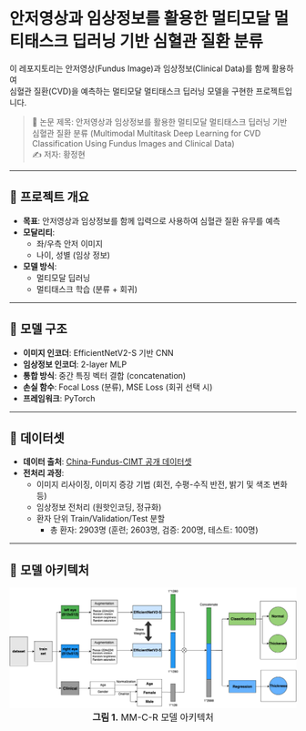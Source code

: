 # 안저영상과 임상정보를 활용한 멀티모달 멀티태스크 딥러닝 기반 심혈관 질환 분류

이 레포지토리는 안저영상(Fundus Image)과 임상정보(Clinical Data)를 함께 활용하여  
심혈관 질환(CVD)을 예측하는 멀티모달 멀티태스크 딥러닝 모델을 구현한 프로젝트입니다.

> 📄 논문 제목: 안저영상과 임상정보를 활용한 멀티모달 멀티태스크 딥러닝 기반 심혈관 질환 분류 (Multimodal Multitask Deep Learning for CVD Classification Using Fundus Images and Clinical Data)  
> ✍ 저자: 황정현

---

## 🧠 프로젝트 개요

- **목표**: 안저영상과 임상정보를 함께 입력으로 사용하여 심혈관 질환 유무를 예측
- **모달리티**:
  - 좌/우측 안저 이미지
  - 나이, 성별 (임상 정보)
- **모델 방식**:
  - 멀티모달 딥러닝
  - 멀티태스크 학습 (분류 + 회귀)

---

## 🔨 모델 구조

- **이미지 인코더**: EfficientNetV2-S 기반 CNN
- **임상정보 인코더**: 2-layer MLP
- **통합 방식**: 중간 특징 벡터 결합 (concatenation)
- **손실 함수**: Focal Loss (분류), MSE Loss (회귀 선택 시)
- **프레임워크**: PyTorch

---

## 📁 데이터셋

- **데이터 출처**: [China-Fundus-CIMT 공개 데이터셋](https://springernature.figshare.com/articles/dataset/High-resolution_fundus_images_for_ophthalmomics_and_early_cardiovascular_disease_prediction_China_Fundus_Carotid_Intima-Media_Thickness_dataset/27907056)
- **전처리 과정**:
  - 이미지 리사이징, 이미지 증강 기법 (회전, 수평-수직 반전, 밝기 및 색조 변화 등)
  - 임상정보 전처리 (원핫인코딩, 정규화)
  - 환자 단위 Train/Validation/Test 분할
    - 총 환자: 2903명 (훈련; 2603명, 검증: 200명, 테스트: 100명)

---

## 🚀 모델 아키텍처 
<div align="center">
  <img src="images/cv.png" width="1000"/><br/>
  <span style="font-size:16px"><b>그림 1.</b> MM-C-R 모델 아키텍처</span>
</div>

